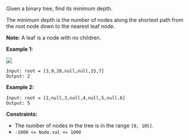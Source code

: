Given a binary tree, find its minimum depth.

The minimum depth is the number of nodes along the shortest path from the root
node down to the nearest leaf node.

**Note:**  A leaf is a node with no children.



**Example 1:**

![](https://assets.leetcode.com/uploads/2020/10/12/ex_depth.jpg)

    
    
    Input: root = [3,9,20,null,null,15,7]
    Output: 2
    

**Example 2:**

    
    
    Input: root = [2,null,3,null,4,null,5,null,6]
    Output: 5
    



**Constraints:**

  * The number of nodes in the tree is in the range `[0, 105]`.
  * `-1000 <= Node.val <= 1000`


